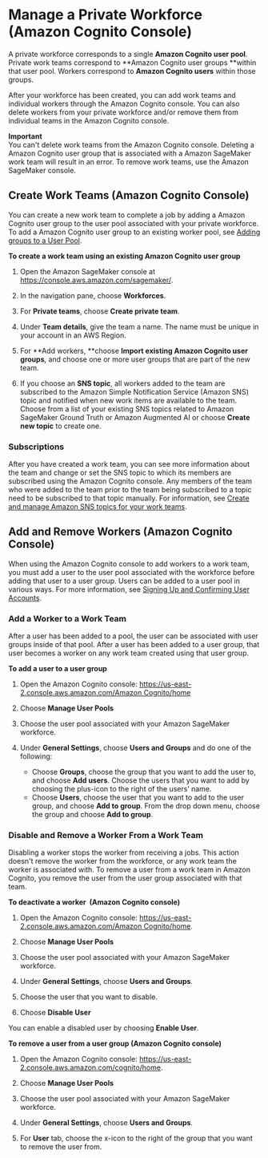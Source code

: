 # Manage a Private Workforce \(Amazon Cognito Console\)<a name="sms-workforce-management-private-cognito"></a>

A private workforce corresponds to a single **Amazon Cognito user pool**\. Private work teams correspond to **Amazon Cognito user groups **within that user pool\. Workers correspond to **Amazon Cognito users** within those groups\. 

After your workforce has been created, you can add work teams and individual workers through the Amazon Cognito console\. You can also delete workers from your private workforce and/or remove them from individual teams in the Amazon Cognito console\. 

**Important**  
You can't delete work teams from the Amazon Cognito console\. Deleting a Amazon Cognito user group that is associated with a Amazon SageMaker work team will result in an error\. To remove work teams, use the Amazon SageMaker console\.  

## Create Work Teams \(Amazon Cognito Console\)<a name="create-work-teams-cog"></a>

 You can create a new work team to complete a job by adding a Amazon Cognito user group to the user pool associated with your private workforce\. To add a Amazon Cognito user group to an existing worker pool, see [Adding groups to a User Pool](https://docs.aws.amazon.com/cognito/latest/developerguide/cognito-user-pools-user-groups.html)\.  

**To create a work team using an existing Amazon Cognito user group**

1. Open the Amazon SageMaker console at [https://console\.aws\.amazon\.com/sagemaker/](https://console.aws.amazon.com/sagemaker/)\. 

1. In the navigation pane, choose **Workforces**\. 

1. For **Private teams**, choose **Create private team**\. 

1. Under **Team details**, give the team a name\. The name must be unique in your account in an AWS Region\. 

1. For **Add workers, **choose **Import existing Amazon Cognito user groups**, and choose one or more user groups that are part of the new team\. 

1. If you choose an **SNS topic**, all workers added to the team are subscribed to the Amazon Simple Notification Service \(Amazon SNS\) topic and notified when new work items are available to the team\. Choose from a list of your existing SNS topics related to Amazon SageMaker Ground Truth or Amazon Augmented AI or choose **Create new topic** to create one\. 

### Subscriptions<a name="subscriptions-cog-workteam"></a>

After you have created a work team, you can see more information about the team and change or set the SNS topic to which its members are subscribed using the Amazon Cognito console\. Any members of the team who were added to the team prior to the team being subscribed to a topic need to be subscribed to that topic manually\. For information, see [Create and manage Amazon SNS topics for your work teams](sms-workforce-management-private-sns.md)\. 

## Add and Remove Workers \(Amazon Cognito Console\)<a name="add-remove-workers-cog"></a>

 When using the Amazon Cognito console to add workers to a work team, you must add a user to the user pool associated with the workforce before adding that user to a user group\. Users can be added to a user pool in various ways\. For more information, see [Signing Up and Confirming User Accounts](https://docs.aws.amazon.com/cognito/latest/developerguide/signing-up-users-in-your-app.html)\. 

### Add a Worker to a Work Team<a name="add-worker-workteam-cog"></a>

After a user has been added to a pool, the user can be associated with user groups inside of that pool\. After a user has been added to a user group, that user becomes a worker on any work team created using that user group\.

**To add a user to a user group**

1. Open the Amazon Cognito console: [https://us\-east\-2\.console\.aws\.amazon\.com/Amazon Cognito/home](https://us-east-2.console.aws.amazon.com/cognito/home) 

1. Choose **Manage User Pools** 

1. Choose the user pool associated with your Amazon SageMaker workforce\.  

1. Under **General Settings**, choose **Users and Groups** and do one of the following: 
   + Choose **Groups**, choose the group that you want to add the user to, and choose **Add users**\. Choose the users that you want to add by choosing the plus\-icon to the right of the users’ name\.  
   + Choose **Users**, choose the user that you want to add to the user group, and choose **Add to group**\. From the drop down menu, choose the group and choose **Add to group**\.

### Disable and Remove a Worker From a Work Team<a name="disable-remove-workers-cog"></a>

Disabling a worker stops the worker from receiving a jobs\. This action doesn't remove the worker from the workforce, or any work team the worker is associated with\. To remove a user from a work team in Amazon Cognito, you remove the user from the user group associated with that team\.

**To deactivate a worker  \(Amazon Cognito console\)**

1. Open the Amazon Cognito console: [https://us\-east\-2\.console\.aws\.amazon\.com/Amazon Cognito/home](https://us-east-2.console.aws.amazon.com/cognito/home)\. 

1. Choose **Manage User Pools** 

1. Choose the user pool associated with your Amazon SageMaker workforce\.

1. Under **General Settings**, choose **Users and Groups**\.

1. Choose the user that you want to disable\.

1. Choose **Disable User** 

You can enable a disabled user by choosing **Enable User**\.  

**To remove a user from a user group \(Amazon Cognito console\)**

1. Open the Amazon Cognito console: [https://us\-east\-2\.console\.aws\.amazon\.com/cognito/home](https://us-east-2.console.aws.amazon.com/cognito/home)\. 

1. Choose **Manage User Pools** 

1. Choose the user pool associated with your Amazon SageMaker workforce\.  

1. Under **General Settings**, choose **Users and Groups**\. 

1. For **User** tab, choose the x\-icon to the right of the group that you want to remove the user from\. 